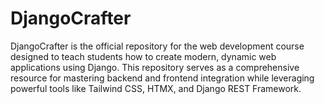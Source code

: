 # DjangoCrafter
DjangoCrafter is the official repository for the web development course designed to teach students how to create modern, dynamic web applications using Django. This repository serves as a comprehensive resource for mastering backend and frontend integration while leveraging powerful tools like Tailwind CSS, HTMX, and Django REST Framework.
